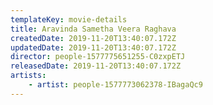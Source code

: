 ```yaml
---
templateKey: movie-details
title: Aravinda Sametha Veera Raghava
createdDate: 2019-11-20T13:40:07.172Z
updatedDate: 2019-11-20T13:40:07.172Z
director: people-1577775651255-C0zxpETJ
releasedDate: 2019-11-20T13:40:07.172Z
artists:
    - artist: people-1577773062378-IBagaQc9
---
```


